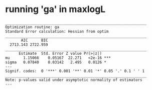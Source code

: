 # running 'ga' in maxlogL

    _______________________________________________________________
    Optimization routine: ga 
    Standard Error calculation: Hessian from optim 
    _______________________________________________________________
           AIC      BIC
      2713.143 2722.959
    _______________________________________________________________
          Estimate  Std. Error Z value Pr(>|z|)    
    mu      1.15066    0.05167  22.271   <2e-16 ***
    sigma   0.07840    0.03142   2.495   0.0126 *  
    ---
    Signif. codes:  0 '***' 0.001 '**' 0.01 '*' 0.05 '.' 0.1 ' ' 1
    _______________________________________________________________
    Note: p-values valid under asymptotic normality of estimators 
    ---

